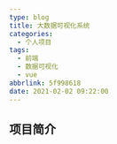 ```yaml
---
type: blog
title: 大数据可视化系统
categories:
  - 个人项目
tags:
  - 前端
  - 数据可视化
  - vue
abbrlink: 5f998618
date: 2021-02-02 09:22:00
---
```


## 项目简介



